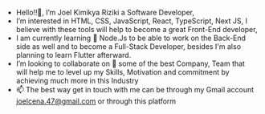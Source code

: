 - Hello!!👋, I’m Joel Kimikya Riziki a Software Developer, 
- I’m interested in HTML, CSS, JavaScript, React, TypeScript, Next JS, I believe with these tools will help to become a great Front-End developer,
- I am currently learning 🌱 Node.Js to be able to work on the Back-End side as well and to become a Full-Stack Developer, besides I'm also planning to learn Flutter afterward.
- I’m looking to collaborate on 💞️ some of the best Company, Team that will help me to level up my Skills, Motivation and commitment by achieving much more in this Industry 
- 📫 The best way get in touch with me can be through my Gmail account joelcena.47@gmail.com or through this platform


<!---
Joel-Kimikya/Joel-Kimikya is a ✨ special ✨ repository because its `README.md` (this file) appears on your GitHub profile.
You can click the Preview link to take a look at your changes.
--->
